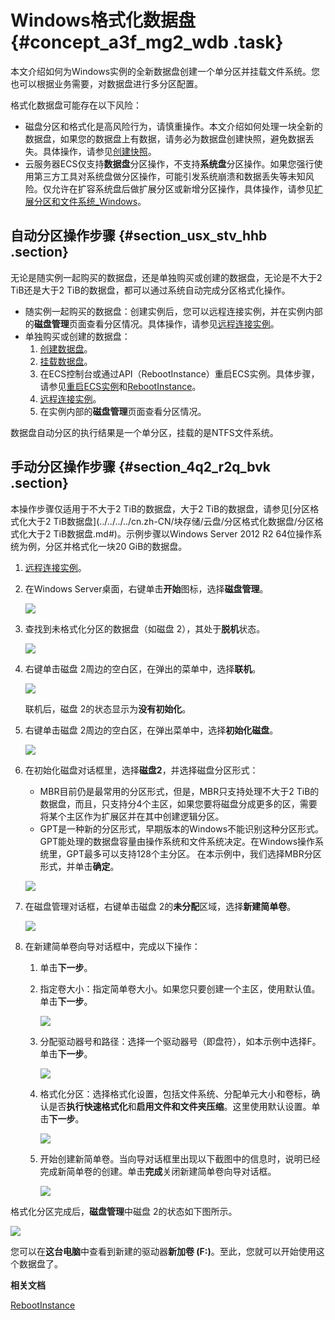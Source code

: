 # Windows格式化数据盘 {#concept_a3f_mg2_wdb .task}

本文介绍如何为Windows实例的全新数据盘创建一个单分区并挂载文件系统。您也可以根据业务需要，对数据盘进行多分区配置。

格式化数据盘可能存在以下风险：

-   磁盘分区和格式化是高风险行为，请慎重操作。本文介绍如何处理一块全新的数据盘，如果您的数据盘上有数据，请务必为数据盘创建快照，避免数据丢失。具体操作，请参见[创建快照](../../../../cn.zh-CN/快照/使用快照/创建快照.md#)。
-   云服务器ECS仅支持**数据盘**分区操作，不支持**系统盘**分区操作。如果您强行使用第三方工具对系统盘做分区操作，可能引发系统崩溃和数据丢失等未知风险。仅允许在扩容系统盘后做扩展分区或新增分区操作，具体操作，请参见[扩展分区和文件系统\_Windows](../../../../cn.zh-CN/块存储/云盘/扩容云盘/扩展分区和文件系统_Windows.md#)。

## 自动分区操作步骤 {#section_usx_stv_hhb .section}

无论是随实例一起购买的数据盘，还是单独购买或创建的数据盘，无论是不大于2 TiB还是大于2 TiB的数据盘，都可以通过系统自动完成分区格式化操作。

-   随实例一起购买的数据盘：创建实例后，您可以远程连接实例，并在实例内部的**磁盘管理**页面查看分区情况。具体操作，请参见[远程连接实例](cn.zh-CN/个人版快速入门/连接ECS实例.md#)。
-   单独购买或创建的数据盘：
    1.  [创建数据盘](../../../../cn.zh-CN/块存储/云盘/创建云盘/创建按量付费云盘.md#)。
    2.  [挂载数据盘](../../../../cn.zh-CN/块存储/云盘/挂载云盘.md#)。
    3.  在ECS控制台或通过API（RebootInstance）重启ECS实例。具体步骤，请参见[重启ECS实例](../../../../cn.zh-CN/实例/管理实例/重启实例.md#)和[RebootInstance](../../../../cn.zh-CN/API参考/实例/RebootInstance.md#)。
    4.  [远程连接实例](cn.zh-CN/个人版快速入门/连接ECS实例.md#)。
    5.  在实例内部的**磁盘管理**页面查看分区情况。

数据盘自动分区的执行结果是一个单分区，挂载的是NTFS文件系统。

## 手动分区操作步骤 {#section_4q2_r2q_bvk .section}

本操作步骤仅适用于不大于2 TiB的数据盘，大于2 TiB的数据盘，请参见[分区格式化大于2 TiB数据盘](../../../../cn.zh-CN/块存储/云盘/分区格式化数据盘/分区格式化大于2 TiB数据盘.md#)。示例步骤以Windows Server 2012 R2 64位操作系统为例，分区并格式化一块20 GiB的数据盘。

1.  [远程连接实例](cn.zh-CN/个人版快速入门/连接ECS实例.md#)。
2.  在Windows Server桌面，右键单击**开始**图标，选择**磁盘管理**。 

    ![](http://static-aliyun-doc.oss-cn-hangzhou.aliyuncs.com/assets/img/9605/15659201645089_zh-CN.png)

3.  查找到未格式化分区的数据盘（如磁盘 2），其处于**脱机**状态。 

    ![](http://static-aliyun-doc.oss-cn-hangzhou.aliyuncs.com/assets/img/9605/15659201655090_zh-CN.png)

4.  右键单击磁盘 2周边的空白区，在弹出的菜单中，选择**联机**。 

    ![](http://static-aliyun-doc.oss-cn-hangzhou.aliyuncs.com/assets/img/9605/15659201655091_zh-CN.png)

    联机后，磁盘 2的状态显示为**没有初始化**。

5.  右键单击磁盘 2周边的空白区，在弹出菜单中，选择**初始化磁盘**。 

    ![](http://static-aliyun-doc.oss-cn-hangzhou.aliyuncs.com/assets/img/9605/15659201655092_zh-CN.png)

6.  在初始化磁盘对话框里，选择**磁盘2**，并选择磁盘分区形式： 

    -   MBR目前仍是最常用的分区形式，但是，MBR只支持处理不大于2 TiB的数据盘，而且，只支持分4个主区，如果您要将磁盘分成更多的区，需要将某个主区作为扩展区并在其中创建逻辑分区。
    -   GPT是一种新的分区形式，早期版本的Windows不能识别这种分区形式。GPT能处理的数据盘容量由操作系统和文件系统决定。在Windows操作系统里，GPT最多可以支持128个主分区。
    在本示例中，我们选择MBR分区形式，并单击**确定**。

    ![](http://static-aliyun-doc.oss-cn-hangzhou.aliyuncs.com/assets/img/9605/15659201665093_zh-CN.png)

7.  在磁盘管理对话框，右键单击磁盘 2的**未分配**区域，选择**新建简单卷**。 

    ![](http://static-aliyun-doc.oss-cn-hangzhou.aliyuncs.com/assets/img/9605/15659201665094_zh-CN.png)

8.  在新建简单卷向导对话框中，完成以下操作： 
    1.  单击**下一步**。
    2.  指定卷大小：指定简单卷大小。如果您只要创建一个主区，使用默认值。单击**下一步**。 

        ![](http://static-aliyun-doc.oss-cn-hangzhou.aliyuncs.com/assets/img/9605/15659201665099_zh-CN.png)

    3.  分配驱动器号和路径：选择一个驱动器号（即盘符），如本示例中选择F。单击**下一步**。 

        ![](http://static-aliyun-doc.oss-cn-hangzhou.aliyuncs.com/assets/img/9605/15659201665100_zh-CN.png)

    4.  格式化分区：选择格式化设置，包括文件系统、分配单元大小和卷标，确认是否**执行快速格式化**和**启用文件和文件夹压缩**。这里使用默认设置。单击**下一步**。 

        ![](http://static-aliyun-doc.oss-cn-hangzhou.aliyuncs.com/assets/img/9605/15659201665101_zh-CN.png)

    5.  开始创建新简单卷。当向导对话框里出现以下截图中的信息时，说明已经完成新简单卷的创建。单击**完成**关闭新建简单卷向导对话框。 

        ![](http://static-aliyun-doc.oss-cn-hangzhou.aliyuncs.com/assets/img/9605/15659201675102_zh-CN.png)


格式化分区完成后，**磁盘管理**中磁盘 2的状态如下图所示。

![](http://static-aliyun-doc.oss-cn-hangzhou.aliyuncs.com/assets/img/9605/15659201675103_zh-CN.png)

您可以在**这台电脑**中查看到新建的驱动器**新加卷 \(F:\)**。至此，您就可以开始使用这个数据盘了。

**相关文档**  


[RebootInstance](../../../../cn.zh-CN/API参考/实例/RebootInstance.md#)

